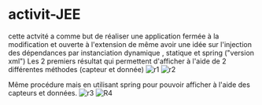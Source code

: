 # activit-JEE
cette actvité a comme but de réaliser une application fermée à la modification et ouverte à l'extension de même avoir une idée sur l'injection des dépendances  par instanciation dynamique , statique et spring ("version xml")
Les 2 premiers résultat qui permettent d'afficher à l'aide de 2 différentes méthodes (capteur et donnée)
![r1](https://user-images.githubusercontent.com/101670086/158497864-17a13e90-840e-483c-b545-413b2b39603c.png)
![r2](https://user-images.githubusercontent.com/101670086/158497867-8e9511f1-b45d-4e35-b319-948ab95fc2bc.png)

Même procédure mais en utilisant spring pour pouvoir afficher à l'aide des capteurs et données.
![r3](https://user-images.githubusercontent.com/101670086/158498021-341f83de-91eb-4d74-97bc-9c418fa1574d.png)
![R4](https://user-images.githubusercontent.com/101670086/158498023-281999e5-5a17-47b8-9a11-ec32ebaac497.png)
